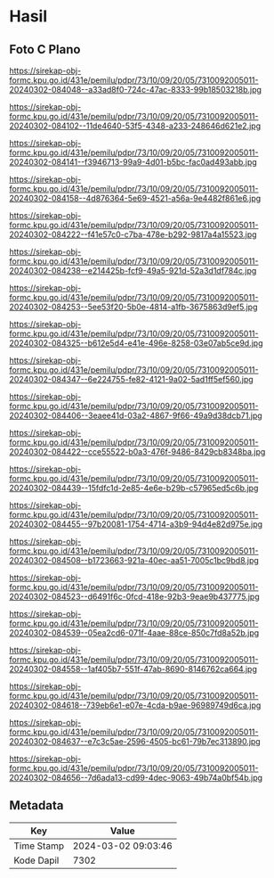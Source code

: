 # Hasil

## Foto C Plano

https://sirekap-obj-formc.kpu.go.id/431e/pemilu/pdpr/73/10/09/20/05/7310092005011-20240302-084048--a33ad8f0-724c-47ac-8333-99b18503218b.jpg

https://sirekap-obj-formc.kpu.go.id/431e/pemilu/pdpr/73/10/09/20/05/7310092005011-20240302-084102--11de4640-53f5-4348-a233-248646d621e2.jpg

https://sirekap-obj-formc.kpu.go.id/431e/pemilu/pdpr/73/10/09/20/05/7310092005011-20240302-084141--f3946713-99a9-4d01-b5bc-fac0ad493abb.jpg

https://sirekap-obj-formc.kpu.go.id/431e/pemilu/pdpr/73/10/09/20/05/7310092005011-20240302-084158--4d876364-5e69-4521-a56a-9e4482f861e6.jpg

https://sirekap-obj-formc.kpu.go.id/431e/pemilu/pdpr/73/10/09/20/05/7310092005011-20240302-084222--f41e57c0-c7ba-478e-b292-9817a4a15523.jpg

https://sirekap-obj-formc.kpu.go.id/431e/pemilu/pdpr/73/10/09/20/05/7310092005011-20240302-084238--e214425b-fcf9-49a5-921d-52a3d1df784c.jpg

https://sirekap-obj-formc.kpu.go.id/431e/pemilu/pdpr/73/10/09/20/05/7310092005011-20240302-084253--5ee53f20-5b0e-4814-a1fb-3675863d9ef5.jpg

https://sirekap-obj-formc.kpu.go.id/431e/pemilu/pdpr/73/10/09/20/05/7310092005011-20240302-084325--b612e5d4-e41e-496e-8258-03e07ab5ce9d.jpg

https://sirekap-obj-formc.kpu.go.id/431e/pemilu/pdpr/73/10/09/20/05/7310092005011-20240302-084347--6e224755-fe82-4121-9a02-5ad1ff5ef560.jpg

https://sirekap-obj-formc.kpu.go.id/431e/pemilu/pdpr/73/10/09/20/05/7310092005011-20240302-084406--3eaee41d-03a2-4867-9f66-49a9d38dcb71.jpg

https://sirekap-obj-formc.kpu.go.id/431e/pemilu/pdpr/73/10/09/20/05/7310092005011-20240302-084422--cce55522-b0a3-476f-9486-8429cb8348ba.jpg

https://sirekap-obj-formc.kpu.go.id/431e/pemilu/pdpr/73/10/09/20/05/7310092005011-20240302-084439--15fdfc1d-2e85-4e6e-b29b-c57965ed5c6b.jpg

https://sirekap-obj-formc.kpu.go.id/431e/pemilu/pdpr/73/10/09/20/05/7310092005011-20240302-084455--97b20081-1754-4714-a3b9-94d4e82d975e.jpg

https://sirekap-obj-formc.kpu.go.id/431e/pemilu/pdpr/73/10/09/20/05/7310092005011-20240302-084508--b1723663-921a-40ec-aa51-7005c1bc9bd8.jpg

https://sirekap-obj-formc.kpu.go.id/431e/pemilu/pdpr/73/10/09/20/05/7310092005011-20240302-084523--d6491f6c-0fcd-418e-92b3-9eae9b437775.jpg

https://sirekap-obj-formc.kpu.go.id/431e/pemilu/pdpr/73/10/09/20/05/7310092005011-20240302-084539--05ea2cd6-071f-4aae-88ce-850c7fd8a52b.jpg

https://sirekap-obj-formc.kpu.go.id/431e/pemilu/pdpr/73/10/09/20/05/7310092005011-20240302-084558--1af405b7-551f-47ab-8690-8146762ca664.jpg

https://sirekap-obj-formc.kpu.go.id/431e/pemilu/pdpr/73/10/09/20/05/7310092005011-20240302-084618--739eb6e1-e07e-4cda-b9ae-96989749d6ca.jpg

https://sirekap-obj-formc.kpu.go.id/431e/pemilu/pdpr/73/10/09/20/05/7310092005011-20240302-084637--e7c3c5ae-2596-4505-bc61-79b7ec313890.jpg

https://sirekap-obj-formc.kpu.go.id/431e/pemilu/pdpr/73/10/09/20/05/7310092005011-20240302-084656--7d6ada13-cd99-4dec-9063-49b74a0bf54b.jpg


## Metadata

| Key        | Value               |
| ---------- | ------------------- |
| Time Stamp | 2024-03-02 09:03:46 |
| Kode Dapil | 7302                |



